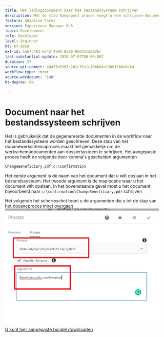 ```yaml
---
title: Het ladingsdocument naar het bestandssysteem schrijven
description: Met de stap Aangepast proces voegt u een schrijven-document dat zich in de payload-map bevindt, toe aan het bestandssysteem
feature: Adaptive Forms
version: Experience Manager 6.5
topic: Development
role: Developer
level: Beginner
kt: kt-9859
exl-id: bab7c403-ba42-4a91-8c86-90b43ca6026c
last-substantial-update: 2020-07-07T00:00:00Z
duration: 27
source-git-commit: 48433a5367c281cf5a1c106b08a1306f1b0e8ef4
workflow-type: tm+mt
source-wordcount: '140'
ht-degree: 0%

---
```


# Document naar het bestandssysteem schrijven

Het is gebruikelijk dat de gegenereerde documenten in de workflow naar het bestandssysteem worden geschreven.
Deze stap van het douanewerkschemaproces maakt het gemakkelijk om de werkschemadocumenten aan dossiersysteem te schrijven.
Het aangepaste proces heeft de volgende door komma&#39;s gescheiden argumenten

```java
ChangeBeneficiary.pdf,c:\confirmation
```

Het eerste argument is de naam van het document dat u wilt opslaan in het bestandssysteem. Het tweede argument is de maplocatie waar u het document wilt opslaan. In het bovenstaande geval moet u het document bijvoorbeeld naar `c:\confirmation\ChangeBeneficiary.pdf` schrijven

Het volgende het schermschot toont u de argumenten die u tot de stap van het douaneproces moet overgaan
![&#x200B; schrijven-lading-dossier-systeem &#x200B;](assets/write-payload-file-system.png)

[U kunt hier aangepaste bundel downloaden](/help/forms/assets/common-osgi-bundles/SetValueApp.core-1.0-SNAPSHOT.jar)
